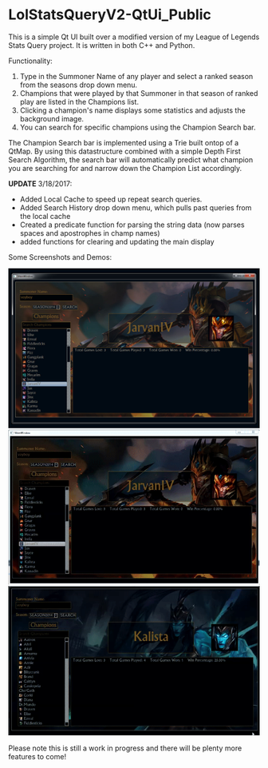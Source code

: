 # LolStatsQueryV2-QtUi_Public
This is a simple Qt UI built over a modified version of my League of Legends Stats Query project. It is written in both C++ and Python.

Functionality:
  1. Type in the Summoner Name of any player and select a ranked season from the seasons drop down menu.
  2. Champions that were played by that Summoner in that season of ranked play are listed in the Champions list.
  3. Clicking a champion's name displays some statistics and adjusts the background image.
  4. You can search for specific champions using the Champion Search bar.
  
  
  The Champion Search bar is implemented using a Trie built ontop of a QtMap. By using this datastructure combined with a simple Depth First Search Algorithm, the search bar will automatically predict what champion you are searching for and narrow down the Champion List accordingly.
  
 **UPDATE** 3/18/2017:
  - Added Local Cache to speed up repeat search queries.
  - Added Search History drop down menu, which pulls past queries from the local cache
  - Created a predicate function for parsing the string data (now parses spaces and apostrophes in champ names)
  - added functions for clearing and updating the main display
  
  Some Screenshots and Demos:
  
  ![Alt text](/Screenshots/screen1.jpg?raw=true "screen1")
  ![Alt text](/Screenshots/demo1.gif?raw=true "demo1")
  ![Alt text](/Screenshots/demo2.gif?raw=true "demo2")
  
  
  Please note this is still a work in progress and there will be plenty more features to come!
  
  
